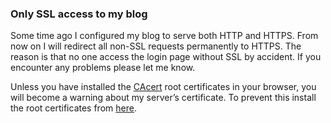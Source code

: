 ### Only SSL access to my blog

Some time ago I  configured my blog to serve both HTTP and  HTTPS. From now on I
will redirect all  non-SSL requests permanently to HTTPS. The  reason is that no
one  access  the login  page  without  SSL by  accident.  If  you encounter  any
problems please let me know.

Unless you  have installed  the [CAcert][1] root  certificates in  your browser,
you  will become  a  warning  about my  server’s  certificate.  To prevent  this
install the root certificates from [here][2].

[1]: http://www.cacert.org/
[2]: http://www.cacert.org/index.php?id=3